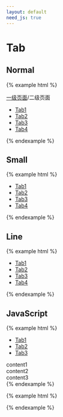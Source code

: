 ```yaml
---
layout: default
need_js: true
---
```


# Tab

## Normal

{% example html %}
<div class="ui-mod">
  <div class="ui-path mb-12">
    <a class="link" href="#">一级页面</a><span class="line">/</span><span>二级页面</span>
  </div>
  <div class="ui-tab">
    <ul class="tab-list">
      <li class="tab-itm"><a href="#">Tab1</a></li>
      <li class="tab-itm active"><a href="#">Tab2</a></li>
      <li class="tab-itm"><a href="#">Tab3</a></li>
      <li class="tab-itm"><a href="#">Tab4</a></li>
    </ul>
  </div>
</div>
{% endexample %}

## Small

{% example html %}
<div class="ui-tab small">
  <ul class="tab-list">
    <li class="tab-itm"><a href="#" class="itm">Tab1</a></li>
    <li class="tab-itm active"><a href="#" class="itm">Tab2</a></li>
    <li class="tab-itm"><a href="#" class="itm">Tab3</a></li>
    <li class="tab-itm"><a href="#" class="itm">Tab4</a></li>
  </ul>
</div>
{% endexample %}

## Line 
{% example html %}
<div class="ui-tab line">
  <ul class="tab-list">
    <li class="tab-itm active"><a href="#">Tab1</a></li>
    <li class="tab-itm"><a href="#">Tab2</a></li>
    <li class="tab-itm"><a href="#">Tab3</a></li>
    <li class="tab-itm"><a href="#">Tab4</a></li>
  </ul>
</div>
{% endexample %}

## JavaScript

{% example html %}
<div class="ui-tab-wrap">
  <div class="ui-tab small">
    <ul class="tab-list">
      <li class="tab-itm active"><a href="javascript:;" class="itm">Tab1</a></li>
      <li class="tab-itm"><a href="javascript:;" class="itm">Tab2</a></li>
      <li class="tab-itm"><a href="javascript:;" class="itm">Tab3</a></li>
    </ul>
  </div>
  <div class="ui-tab-content">
    <div class="tab-content show">content1</div>
    <div class="tab-content">content2</div>
    <div class="tab-content">content3</div>
  </div>
</div>
{% endexample %}

{% example html %}
<script>
  var Tab = ui.Tab;
  Tab('.ui-tab-wrap', {
    navSelector: '.tab-itm',
    conSelector: '.tab-content',
    navActive: 'active',
    conActive: 'show',
    // 以上是默认配置

    onChange: function(index, cb) {
      console.log(index)
      cb();
    }
  });
</script>
{% endexample %}
